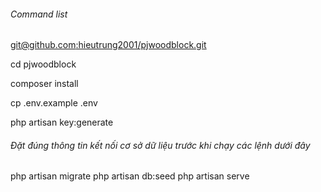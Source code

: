###### Command list

[git@github.com:hieutrung2001/pjwoodblock.git](git@github.com:hieutrung2001/pjwoodblock.git)

cd pjwoodblock

composer install

cp .env.example .env

php artisan key:generate
###### Đặt đúng thông tin kết nối cơ sở dữ liệu trước khi chạy các lệnh dưới đây
php artisan migrate
php artisan db:seed
php artisan serve
